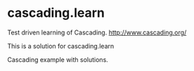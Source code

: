 cascading.learn
=================

Test driven learning of Cascading.
http://www.cascading.org/

This is a solution for cascading.learn

Cascading example with solutions.
